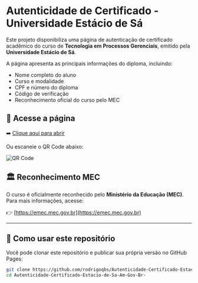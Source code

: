 # Autenticidade de Certificado - Universidade Estácio de Sá

Este projeto disponibiliza uma página de autenticação de certificado acadêmico do curso de **Tecnologia em Processos Gerenciais**, emitido pela **Universidade Estácio de Sá**.

A página apresenta as principais informações do diploma, incluindo:

- Nome completo do aluno
- Curso e modalidade
- CPF e número do diploma
- Código de verificação
- Reconhecimento oficial do curso pelo MEC

## 🔗 Acesse a página

➡️ [Clique aqui para abrir](https://rodrigoqbs.github.io/Autenticidade-Certificado-Estacio-de-Sa-Am-Gov-Br-/)

Ou escaneie o QR Code abaixo:

![QR Code](qr_autenticidade_certificado_estacio.png)

## 🏛️ Reconhecimento MEC

O curso é oficialmente reconhecido pelo **Ministério da Educação (MEC)**. Para mais informações, acesse:

👉 [https://emec.mec.gov.br](https://emec.mec.gov.br)

---

## 📁 Como usar este repositório

Você pode clonar este repositório e publicar sua própria versão no GitHub Pages:

```bash
git clone https://github.com/rodrigoqbs/Autenticidade-Certificado-Estacio-de-Sa-Am-Gov-Br-.git
cd Autenticidade-Certificado-Estacio-de-Sa-Am-Gov-Br-
